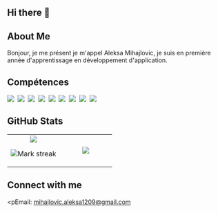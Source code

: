 ## Hi there 👋

## About Me

Bonjour, je me présent je m'appel Aleksa Mihajlovic, je suis en première année d'apprentissage en développement d'application.

## Compétences

<img src="https://img.shields.io/badge/CSS-1572B6?logo=css3&logoColor=fff"> 
<img src="https://img.shields.io/badge/HTML-%23E34F26.svg?logo=html5&logoColor=white"> 
<img src="https://img.shields.io/badge/Python-3776AB?logo=python&logoColor=fff"> 
<img src="https://img.shields.io/badge/JavaScript-F7DF1E?logo=javascript&logoColor=000"> 
<img src="https://img.shields.io/badge/jQuery-0769AD?logo=jquery&logoColor=fff"> 
<img src="https://img.shields.io/badge/Bootstrap-7952B3?logo=bootstrap&logoColor=fff"> 
<img src="https://img.shields.io/badge/MariaDB-003545?logo=mariadb&logoColor=white"> 
<img src="https://img.shields.io/badge/Unity-%23000000.svg?logo=unity&logoColor=white"> 
<img src="https://img.shields.io/badge/Bash-4EAA25?logo=gnubash&logoColor=fff"> 

## GitHub Stats

<table><tbody><tr border="none"><td width="50%" align="center">
<img align="center" src="https://readme-stats-fork-mauve.vercel.app/api/?username=lexas220&theme=dark&show_icons=true&count_private=true">

<img alt="Mark streak" src="https://github-readme-streak-stats-five-roan.vercel.app?user=lexas220&theme=dark"></td><td width="50%" align="center">
<img align="center" src="https://readme-stats-fork-mauve.vercel.app/api/top-langs/?username=lexas220&theme=dark&hide_border=false&no-bg=true&no-frame=true&langs_count=6"></td></tr></tbody></table>

## Connect with me

<pEmail: mihajlovic.aleksa1209@gmail.com</p>

